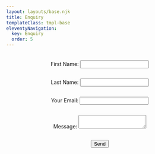 ```yaml
---
layout: layouts/base.njk
title: Enquiry
templateClass: tmpl-base
eleventyNavigation:
  key: Enquiry
  order: 5
---
```


<form name="contact" method="POST" data-netlify="true" style="display: flex;align-items: center;flex-direction: column; margin:20px;">
  <p>
    <label>First Name: <input type="text" name="name" /></label>   
  </p>
    <p>
    <label>Last Name: <input type="text" name="name" /></label>   
  </p>
  <p>
    <label>Your Email: <input type="email" name="email" /></label>
  </p>
  <p>
    <label>Message: <textarea name="message"></textarea></label>
  </p>
  <p>
    <button type="submit">Send</button>
  </p>
</form>